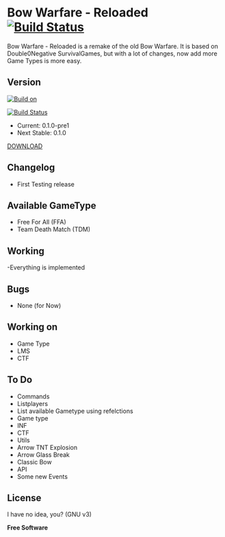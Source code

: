 Bow Warfare - Reloaded [![Build Status](https://hitech95.ci.cloudbees.com/buildStatus/icon?job=BowWarfare)](https://hitech95.ci.cloudbees.com/job/BowWarfare/it.kytech$bowwarfare/)
=========

Bow Warfare - Reloaded is a remake of the old Bow Warfare.
It is based on Double0Negative SurvivalGames, but with a lot of changes, now add more Game Types is more easy.

Version
----
[![Build on](http://www.cloudbees.com/sites/default/files/Button-Powered-by-CB.png)](http://www.cloudbees.com/foss/index.cb)

[![Build Status](https://hitech95.ci.cloudbees.com/buildStatus/icon?job=BowWarfare)](https://hitech95.ci.cloudbees.com/job/BowWarfare/it.kytech$bowwarfare/)

 - Current: 0.1.0-pre1
 - Next Stable: 0.1.0

 [DOWNLOAD](https://hitech95.ci.cloudbees.com/job/BowWarfare/it.kytech$bowwarfare/)

Changelog
----
 - First Testing release
 
Available GameType
----
 - Free For All (FFA)
 - Team Death Match (TDM)

Working
----
 -Everything is implemented

Bugs
----
 - None (for Now)

Working on
----
 - Game Type
  - LMS
  - CTF

To Do
----
 - Commands
  - Listplayers
  - List available Gametype using refelctions
 - Game type
  - INF
  - CTF
 - Utils
  - Arrow TNT Explosion
  - Arrow Glass Break
  - Classic Bow
 - API
  - Some new Events

License
----

I have no idea, you? (GNU v3)

**Free Software**